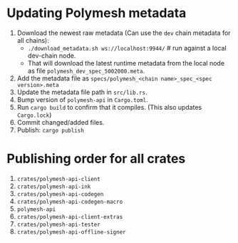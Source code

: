 # Updating Polymesh metadata

1. Download the newest raw metadata (Can use the `dev` chain metadata for all chains):
	-	`./download_metadata.sh ws://localhost:9944/` # run against a local dev-chain node.
	-	That will download the latest runtime metadata from the local node as file `polymesh_dev_spec_5002000.meta`.
2. Add the metadata file as `specs/polymesh_<chain name>_spec_<spec version>.meta`
3. Update the metadata file path in `src/lib.rs`.
4. Bump version of `polymesh-api` in `Cargo.toml`.
5. Run `cargo build` to confirm that it compiles.  (This also updates `Cargo.lock`)
6. Commit changed/added files.
7. Publish: `cargo publish`

# Publishing order for all crates

1. `crates/polymesh-api-client`
2. `crates/polymesh-api-ink`
3. `crates/polymesh-api-codegen`
4. `crates/polymesh-api-codegen-macro`
5. `polymesh-api`
6. `crates/polymesh-api-client-extras`
6. `crates/polymesh-api-tester`
6. `crates/polymesh-api-offline-signer`
